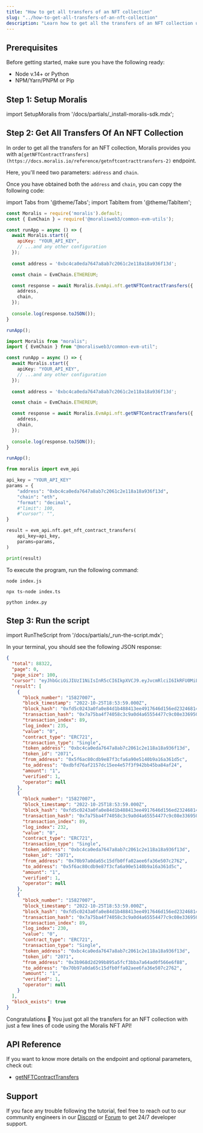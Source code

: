 ```yaml
---
title: "How to get all transfers of an NFT collection"
slug: "../how-to-get-all-transfers-of-an-nft-collection"
description: "Learn how to get all the transfers of an NFT collection using the Moralis NFT API."
---
```

## Prerequisites

Before getting started, make sure you have the following ready:

- Node v.14+ or Python
- NPM/Yarn/PNPM or Pip

## Step 1: Setup Moralis

import SetupMoralis from '/docs/partials/_install-moralis-sdk.mdx';

<SetupMoralis node="moralis @moralisweb3/common-evm-util" python="moralis" />

## Step 2: Get All Transfers Of An NFT Collection

In order to get all the transfers for an NFT collection, Moralis provides you with a`[getNFTContractTransfers](https://docs.moralis.io/reference/getnftcontracttransfers-2)` endpoint.

Here, you'll need two parameters: `address` and `chain`.

Once you have obtained both the `address` and `chain`, you can copy the following code:

import Tabs from '@theme/Tabs';
import TabItem from '@theme/TabItem';

<Tabs groupId="programming-language">
  <TabItem value="javascript" label="index.js (JavaScript)" default>

```javascript index.js
const Moralis = require('moralis').default;
const { EvmChain } = require('@moralisweb3/common-evm-utils');

const runApp = async () => {
  await Moralis.start({
    apiKey: "YOUR_API_KEY",
    // ...and any other configuration
  });
  
  const address = '0xbc4ca0eda7647a8ab7c2061c2e118a18a936f13d';

  const chain = EvmChain.ETHEREUM;

  const response = await Moralis.EvmApi.nft.getNFTContractTransfers({
    address,
    chain,
  });
  
  console.log(response.toJSON());
}

runApp();
```

</TabItem>
<TabItem value="typescript" label="index.ts (TypeScript)">

```typescript index.ts
import Moralis from "moralis";
import { EvmChain } from "@moralisweb3/common-evm-util";

const runApp = async () => {
  await Moralis.start({
    apiKey: "YOUR_API_KEY",
    // ...and any other configuration
  });
  
  const address = '0xbc4ca0eda7647a8ab7c2061c2e118a18a936f13d';

  const chain = EvmChain.ETHEREUM;

  const response = await Moralis.EvmApi.nft.getNFTContractTransfers({
    address,
    chain,
  });
  
  console.log(response.toJSON());
}

runApp();
```

</TabItem>
<TabItem value="python" label="index.py (Python)">

```python index.py
from moralis import evm_api

api_key = "YOUR_API_KEY"
params = {
    "address": "0xbc4ca0eda7647a8ab7c2061c2e118a18a936f13d", 
    "chain": "eth", 
    "format": "decimal", 
    #"limit": 100, 
    #"cursor": "", 
}

result = evm_api.nft.get_nft_contract_transfers(
    api_key=api_key,
    params=params,
)

print(result)
```

</TabItem>
</Tabs>



To execute the program, run the following command:

```shell Shell (JavaScript)
node index.js
```
```Text Shell (TypeScript)
npx ts-node index.ts
```
```Text Shell (Python)
python index.py
```



## Step 3: Run the script

import RunTheScript from '/docs/partials/_run-the-script.mdx';

<RunTheScript />

In your terminal, you should see the following JSON response:

```json
{
  "total": 88322,
  "page": 0,
  "page_size": 100,
  "cursor": "eyJhbGciOiJIUzI1NiIsInR5cCI6IkpXVCJ9.eyJvcmRlciI6IkRFU0MiLCJvZmZzZXQiOjAsImxpbWl0IjozLCJ0b2tlbl9hZGRyZXNzIjoiMHhiYzRjYTBlZGE3NjQ3YThhYjdjMjA2MWMyZTExOGExOGE5MzZmMTNkIiwid2hlcmUiOnt9LCJwYWdlIjoxLCJrZXkiOiIxNTgyNzAwNy44OS4yMzAuMCIsInRvdGFsIjo4ODMyMiwiaWF0IjoxNjY2NzI5NTI5fQ.f3u98Vp_H6hwWC8DpjozJ_BIWrLo8C51Uxob-4MbVzM",
  "result": [
    {
      "block_number": "15827007",
      "block_timestamp": "2022-10-25T18:53:59.000Z",
      "block_hash": "0xfd5c0243a0fa0e84d1b488413ee4917646d156ed23246814ffe39ca28dc13f31",
      "transaction_hash": "0x7a75ba4f74058c3c9a0d4a65554477c9c08e33695002682ca463a9d0f52eed6e",
      "transaction_index": 89,
      "log_index": 235,
      "value": "0",
      "contract_type": "ERC721",
      "transaction_type": "Single",
      "token_address": "0xbc4ca0eda7647a8ab7c2061c2e118a18a936f13d",
      "token_id": "2071",
      "from_address": "0x5f6ac80cdb9e87f3cfa6a90e5140b9a16a361d5c",
      "to_address": "0xdbfd76af2157dc15ee4e57f3f942bb45ba84af24",
      "amount": "1",
      "verified": 1,
      "operator": null
    },
    {
      "block_number": "15827007",
      "block_timestamp": "2022-10-25T18:53:59.000Z",
      "block_hash": "0xfd5c0243a0fa0e84d1b488413ee4917646d156ed23246814ffe39ca28dc13f31",
      "transaction_hash": "0x7a75ba4f74058c3c9a0d4a65554477c9c08e33695002682ca463a9d0f52eed6e",
      "transaction_index": 89,
      "log_index": 232,
      "value": "0",
      "contract_type": "ERC721",
      "transaction_type": "Single",
      "token_address": "0xbc4ca0eda7647a8ab7c2061c2e118a18a936f13d",
      "token_id": "2071",
      "from_address": "0x70b97a0da65c15dfb0ffa02aee6fa36e507c2762",
      "to_address": "0x5f6ac80cdb9e87f3cfa6a90e5140b9a16a361d5c",
      "amount": "1",
      "verified": 1,
      "operator": null
    },
    {
      "block_number": "15827007",
      "block_timestamp": "2022-10-25T18:53:59.000Z",
      "block_hash": "0xfd5c0243a0fa0e84d1b488413ee4917646d156ed23246814ffe39ca28dc13f31",
      "transaction_hash": "0x7a75ba4f74058c3c9a0d4a65554477c9c08e33695002682ca463a9d0f52eed6e",
      "transaction_index": 89,
      "log_index": 230,
      "value": "0",
      "contract_type": "ERC721",
      "transaction_type": "Single",
      "token_address": "0xbc4ca0eda7647a8ab7c2061c2e118a18a936f13d",
      "token_id": "2071",
      "from_address": "0x3b968d2d299b895a5fcf3bba7a64ad0f566e6f88",
      "to_address": "0x70b97a0da65c15dfb0ffa02aee6fa36e507c2762",
      "amount": "1",
      "verified": 1,
      "operator": null
    }
  ],
  "block_exists": true
}
```

Congratulations 🥳 You just got all the transfers for an NFT collection with just a few lines of code using the Moralis NFT API!

## API Reference

If you want to know more details on the endpoint and optional parameters, check out:

- [getNFTContractTransfers](https://docs.moralis.io/reference/getnftcontracttransfers-2)

## Support

If you face any trouble following the tutorial, feel free to reach out to our community engineers in our [Discord](https://moralis.io/discord) or [Forum](https://forum.moralis.io) to get 24/7 developer support.